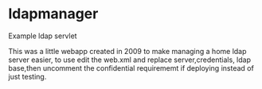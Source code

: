 # ldapmanager
Example ldap servlet

This was a little webapp created in 2009 to make managing a home ldap server easier, to use edit the web.xml and replace server,credentials, ldap base,then uncomment the confidential requirememt if deploying instead of just testing.
